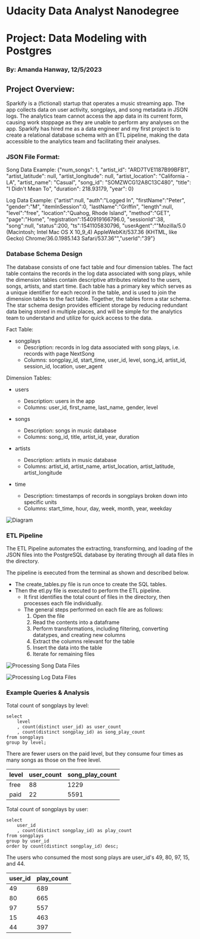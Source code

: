 # Udacity Data Analyst Nanodegree
# Project: Data Modeling with Postgres 
### By: Amanda Hanway, 12/5/2023 
  
## Project Overview:  

Sparkify is a (fictional) startup that operates a music streaming app. The app collects data on user activity, songplays, and song metadata in JSON logs. The analytics team cannot access the app data in its current form, causing work stoppage as they are unable to perform any analyses on the app. Sparkify has hired me as a data engineer and my first project is to create a relational database schema with an ETL pipeline, making the data accessible to the analytics team and facilitating their analyses. 

### JSON File Format:  

Song Data Example: 
{"num_songs": 1, "artist_id": "ARD7TVE1187B99BFB1", "artist_latitude": null, "artist_longitude": null, "artist_location": "California - LA", "artist_name": "Casual", "song_id": "SOMZWCG12A8C13C480", "title": "I Didn't Mean To", "duration": 218.93179, "year": 0}

Log Data Example:
{"artist":null, "auth":"Logged In", "firstName":"Peter", "gender":"M", "itemInSession":0, "lastName":"Griffin", "length":null, "level":"free", "location":"Quahog, Rhode Island", "method":"GET", "page":"Home", "registration":1540919166796.0, "sessionId":38, "song":null, "status":200, "ts":1541105830796, "userAgent":"\"Mozilla\/5.0 (Macintosh; Intel Mac OS X 10_9_4) AppleWebKit\/537.36 (KHTML, like Gecko) Chrome\/36.0.1985.143 Safari\/537.36\"","userId":"39"}

### Database Schema Design

The database consists of one fact table and four dimension tables. The fact table contains the records in the log data associated with song plays, while the dimension tables contain descriptive attributes related to the users, songs, artists, and start time. Each table has a primary key which serves as a unique identifier for each record in the table, and is used to join the dimension tables to the fact table.
Together, the tables form a star schema. The star schema design provides efficient storage by reducing redundant data being stored in multiple places, and will be simple for the analytics team to understand and utilize for quick access to the data. 

Fact Table:

- songplays   
    - Description: records in log data associated with song plays, i.e. records with page NextSong
    - Columns: songplay_id, start_time, user_id, level, song_id, artist_id, session_id, location, user_agent

Dimension Tables:

- users  
    - Description: users in the app
    - Columns: user_id, first_name, last_name, gender, level

- songs  
    - Description: songs in music database
    - Columns: song_id, title, artist_id, year, duration

- artists  
    - Description: artists in music database
    - Columns: artist_id, artist_name, artist_location, artist_latitude, artist_longitude

- time  
    - Description: timestamps of records in songplays broken down into specific units   
    - Columns: start_time, hour, day, week, month, year, weekday

![Diagram](/star_schema.png?raw=true "Diagram")

### ETL Pipeline

The ETL Pipeline automates the extracting, transforming, and loading of the JSON files into the PostgreSQL database by iterating through all data files in the directory. 

The pipeline is executed from the terminal as shown and described below.  

- The create_tables.py file is run once to create the SQL tables.  
- Then the etl.py file is executed to perform the ETL pipeline.  
    - It first identifies the total count of files in the directory, then processes each file individually.  
    - The general steps performed on each file are as follows:  
        1. Open the file  
        2. Read the contents into a dataframe  
        3. Perform transformations, including filtering, converting datatypes, and creating new columns  
        4. Extract the columns relevant for the table  
        5. Insert the data into the table 
        6. Iterate for remaining files  
    
![Processing Song Data Files](/terminal_running_song_data.png?raw=true "song data")

![Processing Log Data Files](/terminal_running_log_data.png?raw=true "log data")

### Example Queries & Analysis

Total count of songplays by level:
```
select 
    level
    , count(distinct user_id) as user_count
    , count(distinct songplay_id) as song_play_count
from songplays 
group by level;
```
There are fewer users on the paid level, but they consume four times as many songs as those on the free level.

|level | user_count | song_play_count |
| ---- | ---------- | --------------- |
|free  | 88         | 1229            |
|paid  | 22         | 5591            |

Total count of songplays by user:
```
select 
    user_id
    , count(distinct songplay_id) as play_count 
from songplays 
group by user_id 
order by count(distinct songplay_id) desc;
```
The users who consumed the most song plays are user_id's 49, 80, 97, 15, and 44.

| user_id | play_count |
| ------- | ---------- |
| 49      | 689        |
| 80      | 665        |
| 97      | 557        |
| 15      | 463        |
| 44      | 397        |


















